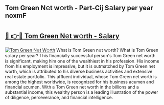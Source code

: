 ## Tom Green N𝚎t w𝚘rth - Part-Cij S𝚊lary per year noxmF

# <h2><a href="http://gc5774n.nevu.top/?p=Tom+Green">🔗 👉🔴 Tom Green N𝚎t w𝚘rth - S𝚊lary</a></h2>

[![Tom Green N𝚎t W𝚘rth](https://i.imgur.com/Oavwk0R.jpeg)](http://gc5774n.nevu.top/?p=Tom+Green)
What is Tom Green n𝚎t w𝚘rth? What is Tom Green s𝚊lary per year?
This financially successful person's Tom Green net worth is significant, making him one of the wealthiest in his profession. His income from his employment is impressive, but it is outmatched by Tom Green net worth, which is attributed to his diverse business activities and extensive real estate portfolio. This affluent individual, whose Tom Green net worth is among the highest worldwide, is recognized for his business acumen and financial acumen. With a Tom Green net worth in the billions and a substantial income, this wealthy person is a leading illustration of the power of diligence, perseverance, and financial intelligence.
